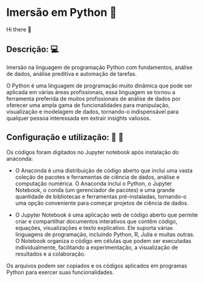 # Imersão em Python :snake:

Hi there 👋
 
## Descrição: :computer: 
Imersão na linguagem de programação Python com fundamentos, análise de dados, análise preditiva e automação de tarefas.

O Python é uma linguagem de programação muito dinâmica que pode ser aplicada em várias áreas profissionais, essa linguagem se tornou a ferramenta preferida de muitos profissionais de análise de dados por oferecer uma ampla gama de funcionalidades para manipulação, visualização e modelagem de dados, tornando-o indispensável para qualquer pessoa interessada em extrair insights valiosos.


## Configuração e utilização: :wrench: :pencil:
Os códigos foram digitados no Jupyter notebook após instalação do anaconda:
- O Anaconda é uma distribuição de código aberto que inclui uma vasta coleção de pacotes e ferramentas de ciência de dados, análise e computação numérica.  O Anaconda inclui o Python, o Jupyter Notebook, o conda (um gerenciador de pacotes) e uma grande quantidade de bibliotecas e ferramentas pré-instaladas, tornando-o uma opção conveniente para começar projetos de ciência de dados.

- O Jupyter Notebook é uma aplicação web de código aberto que permite criar e compartilhar documentos interativos que contêm código, equações, visualizações e texto explicativo. Ele suporta várias linguagens de programação, incluindo Python, R, Julia e muitas outras. O Notebook organiza o código em células que podem ser executadas individualmente, facilitando a experimentação, a visualização de resultados e a colaboração.

Os arquivos podem ser copiados e os códigos aplicados em programas Python para exercer suas funcionalidades.
